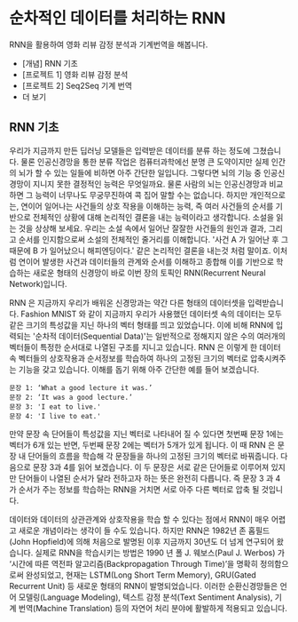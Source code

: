 # 순차적인 데이터를 처리하는 RNN

RNN을 활용하여 영화 리뷰 감정 분석과 기계번역을 해봅니다.

  * [개념] RNN 기초
  * [프로젝트 1] 영화 리뷰 감정 분석
  * [프로젝트 2] Seq2Seq 기계 번역
  * 더 보기

## RNN 기초

우리가 지금까지 만든 딥러닝 모델들은 입력받은 데이터를 분류 하는 정도에 그쳤습니다.
물론 인공신경망을 통한 분류 작업은 컴퓨터과학에선 분명 큰 도약이지만
실제 인간의 뇌가 할 수 있는 일들에 비하면 아주 간단한 일입니다.
그렇다면 뇌의 기능 중 인공신경망이 지니지 못한 결정적인 능력은 무엇일까요.
물론 사람의 뇌는 인공신경망과 비교하면 그 능력이
너무나도 무궁무진하여 콕 집어 말할 수는 없습니다.
하지만 개인적으로는, 연이어 일어나는 사건들의 상호 작용을 이해하는 능력,
즉 여러 사건들의 순서를 기반으로 전체적인 상황에 대해 논리적인 결론을 내는 능력이라고 생각합니다.
소설을 읽는 것을 상상해 보세요.
우리는 소설 속에서 일어난 잘잘한 사건들의 원인과 결과,
그리고 순서를 인지함으로써 소설의 전체적인 줄거리를 이해합니다.
'사건 A 가 일어난 후 그 때문에 B 가 일어났으니 해피엔딩이다.' 같은 논리적인 결론을 내는것 처럼 말이죠.
이처럼 연이어 발생한 사건과 데이터들의 관계와 순서를 이해하고 종합해 이를 기반으로
학습하는 새로운 형태의 신경망이 바로 이번 장의 토픽인 RNN(Recurrent Neural Network)입니다.

RNN 은 지금까지 우리가 배워온 신경망과는 약간 다른 형태의 데이터셋을 입력받습니다.
Fashion MNIST 와 같이 지금까지 우리가 사용했던 데이터셋 속의 데이터는 모두
같은 크기의 특성값을 지닌 하나의 벡터 형태를 띄고 있었습니다.
이에 비해 RNN에 입력되는 '순차적 데이터(Sequential Data)'는 일반적으로
정해지지 않은 수의 여러개의 벡터들이 특정한 순서대로 나열된 구조를 지니고 있습니다.
RNN 은 이렇게 한 데이터 속 벡터들의 상호작용과 순서정보를 학습하여
하나의 고정된 크기의 벡터로 압축시켜주는 기능을 갖고 있습니다.
이해를 돕기 위해 아주 간단한 예를 들어 보겠습니다.

```
문장 1: ‘What a good lecture it was.’
문장 2: ‘It was a good lecture.’
문장 3: 'I eat to live.'
문장 4: 'I live to eat.'
```

만약 문장 속 단어들이 특성값을 지닌 벡터로 나타내어 질 수 있다면 
첫번째 문장 1에는 벡터가 6개 있는 반면,
두번째 문장 2에는 벡터가 5개가 있게 됩니다.
이 때 RNN 은 문장 내 단어들의 흐름을 학습해
각 문장들을 하나의 고정된 크기의 벡터로 바꿔줍니다.
다음으로 문장 3과 4를 읽어 보겠습니다.
이 두 문장은 서로 같은 단어들로 이루어져 있지만
단어들이 나열된 순서가 달라 전하고자 하는 뜻은 완전히 다릅니다.
즉 문장 3 과 4 가 순서가 주는 정보를 학습하는 RNN을 거치면 
서로 아주 다른 벡터로 압축 될 것입니다.

데이터와 데이터의 상관관계와 상호작용을 학습 할 수 있다는 점에서 RNN이 매우
어렵고 새로운 개념이라는 생각이 들 수도 있습니다.
하지만 RNN은 1982년 존 홉필드(John Hopfield)에 의해 
처음으로 발명된 이후 지금까지 30년도 더 넘게 연구되어 왔습니다.
실제로 RNN을 학습시키는 방법은 1990 년 폴 J. 웨보스(Paul J. Werbos)
가 ‘시간에 따른 역전파 알고리즘(Backpropagation Through Time)’을 명확히 정의함으로써 완성되었고,
현재는 LSTM(Long Short Term Memory), GRU(Gated Recurrent Unit) 등
새로운 형태의 RNN이 발명되었습니다.
이러한 순환신경망들은 언어 모델링(Language Modeling), 텍스트 감정 분석(Text Sentiment Analysis),
기계 번역(Machine Translation)
등의 자연어 처리 분야에 활발하게 적용되고 있습니다.








